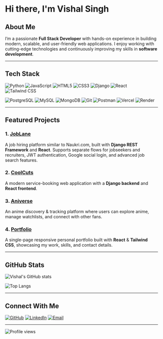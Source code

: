 # Hi there, I'm Vishal Singh 

##  About Me  
I’m a passionate **Full Stack Developer** with hands-on experience in building modern, scalable, and user-friendly web applications. I enjoy working with cutting-edge technologies and continuously improving my skills in **software development**.  

---

##  Tech Stack  
![Python](https://img.shields.io/badge/Python-3776AB?style=for-the-badge&logo=python&logoColor=white) 
![JavaScript](https://img.shields.io/badge/JavaScript-F7DF1E?style=for-the-badge&logo=javascript&logoColor=black) 
![HTML5](https://img.shields.io/badge/HTML5-E34F26?style=for-the-badge&logo=html5&logoColor=white) 
![CSS3](https://img.shields.io/badge/CSS3-1572B6?style=for-the-badge&logo=css3&logoColor=white) 
![Django](https://img.shields.io/badge/Django-092E20?style=for-the-badge&logo=django&logoColor=white) 
![React](https://img.shields.io/badge/React-20232A?style=for-the-badge&logo=react&logoColor=61DAFB) 
![Tailwind CSS](https://img.shields.io/badge/Tailwind_CSS-38B2AC?style=for-the-badge&logo=tailwind-css&logoColor=white)  

![PostgreSQL](https://img.shields.io/badge/PostgreSQL-316192?style=for-the-badge&logo=postgresql&logoColor=white) 
![MySQL](https://img.shields.io/badge/MySQL-005C84?style=for-the-badge&logo=mysql&logoColor=white) 
![MongoDB](https://img.shields.io/badge/MongoDB-4EA94B?style=for-the-badge&logo=mongodb&logoColor=white) 
![Git](https://img.shields.io/badge/Git-F05032?style=for-the-badge&logo=git&logoColor=white) 
![Postman](https://img.shields.io/badge/Postman-FF6C37?style=for-the-badge&logo=postman&logoColor=white) 
![Vercel](https://img.shields.io/badge/Vercel-000000?style=for-the-badge&logo=vercel&logoColor=white) 
![Render](https://img.shields.io/badge/Render-46E3B7?style=for-the-badge&logo=render&logoColor=black)  

---

##  Featured Projects  

### 1. [JobLane](https://github.com/Vishal-Singh-Code/JobLane)  
A job hiring platform similar to Naukri.com, built with **Django REST Framework** and **React**. Supports separate flows for jobseekers and recruiters, JWT authentication, Google social login, and advanced job search features.  

### 2. [CoolCuts](https://github.com/Vishal-Singh-Code/CoolCuts)  
A modern service-booking web application with a **Django backend** and **React frontend**.  

### 3. [Aniverse](https://github.com/Vishal-Singh-Code/Aniverse)  
An anime discovery & tracking platform where users can explore anime, manage watchlists, and connect with other fans.  

### 4. [Portfolio](https://github.com/Vishal-Singh-Code/Portfolio)  
A single-page responsive personal portfolio built with **React** & **Tailwind CSS**, showcasing my work, skills, and contact details.  

---

## GitHub Stats  
![Vishal's GitHub stats](https://github-readme-stats.vercel.app/api?username=Vishal-Singh-Code&show_icons=true&theme=tokyonight)  

![Top Langs](https://github-readme-stats.vercel.app/api/top-langs/?username=Vishal-Singh-Code&layout=compact&theme=tokyonight)  

---

##  Connect With Me  
[![GitHub](https://img.shields.io/badge/GitHub-000000?style=for-the-badge&logo=github&logoColor=white)](https://github.com/Vishal-Singh-Code) 
[![LinkedIn](https://img.shields.io/badge/LinkedIn-0077B5?style=for-the-badge&logo=linkedin&logoColor=white)](https://www.linkedin.com/in/vishal-singh-cse/) 
[![Email](https://img.shields.io/badge/Email-D14836?style=for-the-badge&logo=gmail&logoColor=white)](mailto:vishalsingh011003@gmail.com)

---

![Profile views](https://komarev.com/ghpvc/?username=Vishal-Singh-Code&label=Profile%20Views&color=0e75b6&style=flat)
